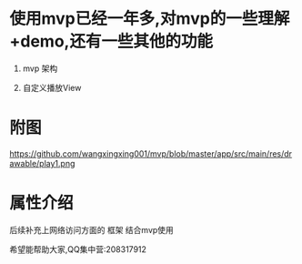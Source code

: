# 使用mvp已经一年多,对mvp的一些理解+demo,还有一些其他的功能


1. mvp 架构

2. 自定义播放View 
# 附图
https://github.com/wangxingxing001/mvp/blob/master/app/src/main/res/drawable/play1.png

# 属性介绍


















后续补充上网络访问方面的 框架 结合mvp使用

希望能帮助大家,QQ集中营:208317912
